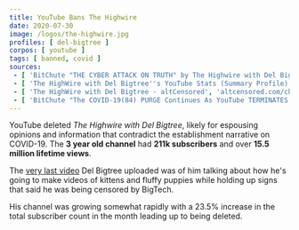 ```yaml
---
title: YouTube Bans The Highwire
date: 2020-07-30
image: /logos/the-highwire.jpg
profiles: [ del-bigtree ]
corpos: [ youtube ]
tags: [ banned, covid ]
sources:
 - [ 'BitChute "THE CYBER ATTACK ON TRUTH" by The Highwire with Del Bigtree (30 Jul 2020)', 'www.bitchute.com/video/fUswQI1t1p3I/' ]
 - [ 'The HighWire with Del Bigtree''s YouTube Stats (Summary Profile) - Social Blade Stats', 'socialblade.com/youtube/channel/UCq6oOuhSx7ESreh6m9LGy6Q' ]
 - [ 'The HighWire with Del Bigtree - altCensored', 'altcensored.com/channel/UCq6oOuhSx7ESreh6m9LGy6Q' ]
 - [ 'BitChute "The COVID-19(84) PURGE Continues As YouTube TERMINATES DEL BIGTREE''S "THE HIGHWIRE"!!!" by Press For Truth (30 Jul 2020)', 'www.bitchute.com/video/GlRblfHs0GbB/' ]
---
```


YouTube deleted _The Highwire with Del Bigtree_, likely for espousing opinions
and information that contradict the establishment narrative on COVID-19. The
**3 year old channel** had **211k subscribers** and over **15.5 million
lifetime views**.

The [very last video](https://www.bitchute.com/video/K3mdOM93nkYB/) Del Bigtree
uploaded was of him talking about how he's going to make videos of kittens and
fluffy puppies while holding up signs that said he was being censored by
BigTech.

His channel was growing somewhat rapidly with a 23.5% increase in the total
subscriber count in the month leading up to being deleted.
